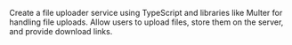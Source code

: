  Create a file uploader service using TypeScript and libraries like Multer for handling file uploads. Allow users to upload files, store them on the server, and provide download links.